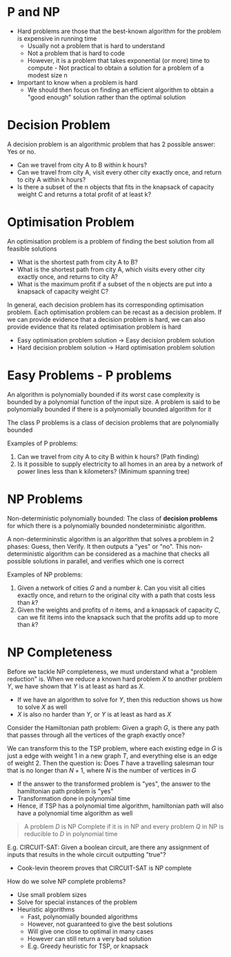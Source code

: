 # P and NP

- Hard problems are those that the best-known algorithm for the problem is expensive in running time
  - Usually not a problem that is hard to understand
  - Not a problem that is hard to code
  - However, it is a problem that takes exponential (or more) time to compute - Not practical to obtain a solution for a problem of a modest size n
- Important to know when a problem is hard
  - We should then focus on finding an efficient algorithm to obtain a "good enough" solution rather than the optimal solution

# Decision Problem

A decision problem is an algorithmic problem that has 2 possible answer: Yes or no.

- Can we travel from city A to B within k hours?
- Can we travel from city A, visit every other city exactly once, and return to city A within k hours?
- Is there a subset of the n objects that fits in the knapsack of capacity weight C and returns a total profit of at least k?

# Optimisation Problem

An optimisation problem is a problem of finding the best solution from all feasible solutions

- What is the shortest path from city A to B?
- What is the shortest path from city A, which visits every other city exactly once, and returns to city A?
- What is the maximum profit if a subset of the n objects are put into a knapsack of capacity weight C?

In general, each decision problem has its corresponding optimisation problem. Each optimisation problem can be recast as a decision problem. If we can provide evidence that a decision problem is hard, we can also provide evidence that its related optimisation problem is hard

- Easy optimisation problem solution -> Easy decision problem solution
- Hard decision problem solution -> Hard optimisation problem solution

# Easy Problems - P problems

An algorithm is polynomially bounded if its worst case complexity is bounded by a polynomial function of the input size. A problem is said to be polynomially bounded if there is a polynomially bounded algorithm for it

The class P problems is a class of decision problems that are polynomially bounded

Examples of P problems:

1. Can we travel from city A to city B within k hours? (Path finding)
2. Is it possible to supply electricity to all homes in an area by a network of power lines less than k kilometers? (Minimum spanning tree)

# NP Problems

Non-deterministic polynomially bounded: The class of **decision problems** for which there is a polynomially bounded nondeterministic algorithm.

A non-determininstic algorithm is an algorithm that solves a problem in 2 phases: Guess, then Verify. It then outputs a "yes" or "no". This non-deterministic algorithm can be considered as a machine that checks all possible solutions in parallel, and verifies which one is correct

Examples of NP problems:

1. Given a network of cities $G$ and a number $k$. Can you visit all cities exactly once, and return to the original city with a path that costs less than $k$?
2. Given the weights and profits of $n$ items, and a knapsack of capacity $C$, can we fit items into the knapsack such that the profits add up to more than $k$?

# NP Completeness

Before we tackle NP completeness, we must understand what a "problem reduction" is. When we reduce a known hard problem $X$ to another problem $Y$, we have shown that $Y$ is at least as hard as $X$.

- If we have an algorithm to solve for $Y$, then this reduction shows us how to solve $X$ as well
- $X$ is also no harder than $Y$, or $Y$ is at least as hard as $X$

Consider the Hamiltonian path problem: Given a graph $G$, is there any path that passes through all the vertices of the graph exactly once?

We can transform this to the TSP problem, where each existing edge in $G$ is just a edge with weight 1 in a new graph $T$, and everything else is an edge of weight 2. Then the question is: Does $T$ have a travelling salesman tour that is no longer than $N + 1$, where $N$ is the number of vertices in $G$

- If the answer to the transformed problem is "yes", the answer to the hamiltonian path problem is "yes"
- Transformation done in polynomial time
- Hence, if TSP has a polynomial time algorithm, hamiltonian path will also have a polynomial time algorithm as well

> A problem $D$ is NP Complete if it is in NP and every problem $Q$ in NP is reducible to $D$ in polynomial time

E.g. CIRCUIT-SAT: Given a boolean circuit, are there any assignment of inputs that results in the whole circuit outputting "true"?

- Cook-levin theorem proves that CIRCUIT-SAT is NP complete

How do we solve NP complete problems?

- Use small problem sizes
- Solve for special instances of the problem
- Heuristic algorithms
  - Fast, polynomially bounded algorithms
  - However, not guaranteed to give the best solutions
  - Will give one close to optimal in many cases
  - However can still return a very bad solution
  - E.g. Greedy heuristic for TSP, or knapsack
